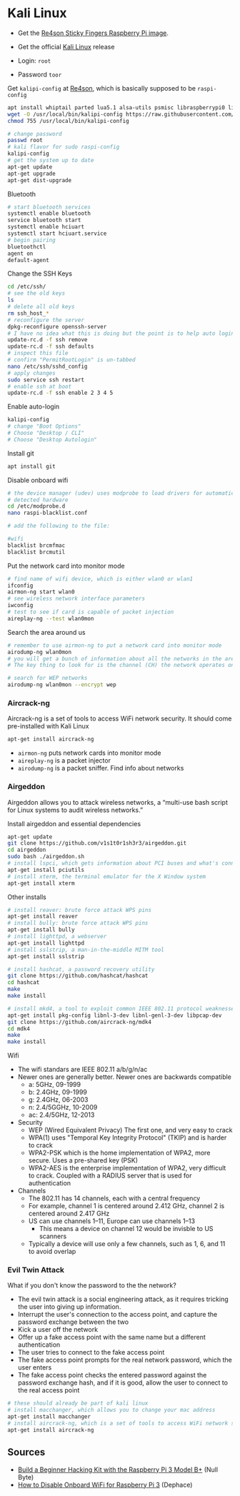 # Kali Linux

* Get the [Re4son Sticky Fingers Raspberry Pi image](https://whitedome.com.au/re4son/sticky-fingers-kali-pi-pre-installed-image/).
* Get the official [Kali Linux](https://www.offensive-security.com/kali-linux-arm-images/) release

* Login: `root`
* Password `toor`

Get `kalipi-config` at [Re4son](https://github.com/Re4son/RPi-Tweaks/tree/master/kalipi-config), which is basically supposed to be `raspi-config`

```bash
apt install whiptail parted lua5.1 alsa-utils psmisc libraspberrypi0 libraspberrypi-dev libraspberrypi-doc libraspberrypi-bin
wget -O /usr/local/bin/kalipi-config https://raw.githubusercontent.com/Re4son/RPi-Tweaks/master/kalipi-config/kalipi-config
chmod 755 /usr/local/bin/kalipi-config
```

```bash
# change password
passwd root
# kali flavor for sudo raspi-config
kalipi-config
# get the system up to date
apt-get update
apt-get upgrade
apt-get dist-upgrade
```

Bluetooth

```bash
# start bluetooth services
systemctl enable bluetooth
service bluetooth start
systemctl enable hciuart
systemctl start hciuart.service
# begin pairing
bluetoothctl
agent on
default-agent
```

Change the SSH Keys

```bash
cd /etc/ssh/
# see the old keys
ls
# delete all old keys
rm ssh_host_*
# reconfigure the server
dpkg-reconfigure openssh-server
# I have no idea what this is doing but the point is to help auto login at boot
update-rc.d -f ssh remove
update-rc.d -f ssh defaults
# inspect this file
# confirm "PermitRootLogin" is un-tabbed
nano /etc/ssh/sshd_config
# apply changes
sudo service ssh restart
# enable ssh at boot
update-rc.d -f ssh enable 2 3 4 5
```

Enable auto-login

```bash
kalipi-config
# change "Boot Options"
# Choose "Desktop / CLI"
# Choose "Desktop Autologin"
```

Install git

```bash
apt install git
```

Disable onboard wifi

```bash
# the device manager (udev) uses modprobe to load drivers for automatically
# detected hardware
cd /etc/modprobe.d
nano raspi-blacklist.conf

# add the following to the file:

#wifi
blacklist brcmfmac
blacklist brcmutil
```

Put the network card into monitor mode

```bash
# find name of wifi device, which is either wlan0 or wlan1
ifconfig
airmon-ng start wlan0
# see wireless network interface parameters
iwconfig
# test to see if card is capable of packet injection
aireplay-ng --test wlan0mon
```

Search the area around us

```bash
# remember to use airmon-ng to put a network card into monitor mode
airodump-ng wlan0mon
# you will get a bunch of information about all the networks in the area. 
# The key thing to look for is the channel (CH) the network operates on

# search for WEP networks
airodump-ng wlan0mon --encrypt wep
```

### Aircrack-ng

Aircrack-ng is a set of tools to access WiFi network security. It should come pre-installed with Kali Linux

```bash
apt-get install aircrack-ng
```

* `airmon-ng` puts network cards into monitor mode
* `aireplay-ng` is a packet injector
* `airodump-ng` is a packet sniffer. Find info about networks

### Airgeddon

Airgeddon allows you to attack wireless networks, a &ldquo;multi-use bash script for Linux systems to audit wireless networks.&rdquo;

Install airgeddon and essential dependencies

```bash 
apt-get update
git clone https://github.com/v1s1t0r1sh3r3/airgeddon.git
cd airgeddon
sudo bash ./airgeddon.sh
# install lspci, which gets information about PCI buses and what's connected to them
apt-get install pciutils
# install xterm, the terminal emulator for the X Window system
apt-get install xterm
```

Other installs

```bash
# install reaver: brute force attack WPS pins
apt-get install reaver
# install bully: brute force attack WPS pins
apt-get install bully
# install lighttpd, a webserver
apt-get install lighttpd
# install sslstrip, a man-in-the-middle MITM tool
apt-get install sslstrip

# install hashcat, a password recovery utility
git clone https://github.com/hashcat/hashcat
cd hashcat
make
make install

# install mkd4, a tool to exploit common IEEE 802.11 protocol weaknesses
apt-get install pkg-config libnl-3-dev libnl-genl-3-dev libpcap-dev 
git clone https://github.com/aircrack-ng/mdk4
cd mdk4
make
make install
```


Wifi

* The wifi standars are IEEE 802.11 a/b/g/n/ac
* Newer ones are generally better. Newer ones are backwards compatible
  * a: 5GHz, 09-1999
  * b: 2.4GHz, 09-1999
  * g: 2.4GHz, 06-2003
  * n: 2.4/5GGHz, 10-2009
  * ac: 2.4/5GHz, 12-2013
* Security
  * WEP (Wired Equivalent Privacy) The first one, and very easy to crack
  * WPA(1) uses "Temporal Key Integrity Protocol" (TKIP) and is harder to crack
  * WPA2-PSK which is the home implementation of WPA2, more secure. Uses a pre-shared key (PSK)
  * WPA2-AES is the enterprise implementation of WPA2, very difficult to crack. Coupled with a RADIUS server that is used for authentication
* Channels
  * The 802.11  has 14 channels, each with a central frequency
  * For example, channel 1 is centered around 2.412 GHz, channel 2 is centered around 2.417 GHz
  * US can use channels 1&ndash;11, Europe can use channels 1&ndash;13
    * This means a device on channel 12 would be invisble to US scanners
  * Typically a device will use only a few channels, such as 1, 6, and 11 to avoid overlap


### Evil Twin Attack

What if you don't know the password to the the network?
* The evil twin attack is a social engineering attack, as it requires tricking the user into giving up information.
* Interrupt the user's connection to the access point, and capture the password exchange between the two
* Kick a user off the network
* Offer up a fake access point with the same name but a different authentication
* The user tries to connect to the fake access point
* The fake access point prompts for the real network password, which the user enters
* The fake access point checks the entered password against the password exchange hash, and if it is good, allow the user to connect to the real access point

```bash
# these should already be part of kali linux
# install macchanger, which allows you to change your mac address
apt-get install macchanger
# install aircrack-ng, which is a set of tools to access WiFi network security
apt-get install aircrack-ng
```

## Sources

* [Build a Beginner Hacking Kit with the Raspberry Pi 3 Model B+](https://null-byte.wonderhowto.com/how-to/build-beginner-hacking-kit-with-raspberry-pi-3-model-b-0184144/) (Null Byte)
* [How to Disable Onboard WiFi for Raspberry Pi 3](https://dephace.com/how-to-disable-onboard-wifi-for-raspberry-pi-3/) (Dephace)